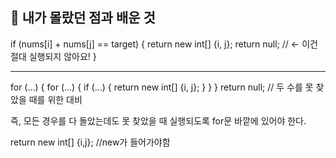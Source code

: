 ## 🤯 내가 몰랐던 점과 배운 것

if (nums[i] + nums[j] == target) {
    return new int[] {i, j};
    return null; // ← 이건 절대 실행되지 않아요!
}

----

for (...) {
    for (...) {
        if (...) {
            return new int[] {i, j};
        }
    }
}
return null; // 두 수를 못 찾았을 때를 위한 대비

즉, 모든 경우를 다 돌았는데도 못 찾았을 때 실행되도록 for문 바깥에 있어야 한다.



return new int[] {i,j}; //new가 들어가야함
